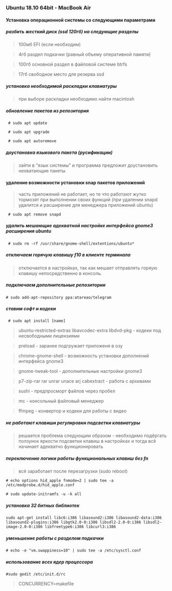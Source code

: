 ### Ubuntu 18.10 64bit - MacBook Air

#### Установка операционной системы со следующими параметрами

##### разбить жесткий диск (ssd 120гб) на следующие разделы
> 100мб EFI (если необходим)

> 4гб раздел подкачки (равный объему оперативной памяти)

> 100гб основной раздел в файловой системе btrfs

> 17гб свободное место для резерва ssd

##### установка необходимой раскладки клавиатуры
> при выборе раскладки необходимо найти macintosh

##### обновление пакетов из репозитория
``` # sudo apt update```

``` # sudo apt upgrade```

``` # sudo apt autoremove```

##### доустановка языкового пакета (русификации)
> зайти в "язык системы" и программа предложит доустановить нехватающие пакеты

#### удаление возможности установки snap пакетов приложений
> часть приложений не работает, но те что работают жутко тормозят при выполнении своих функций (при удалении snapd удалится и расширение для менеджера приложений ubuntu)

``` # sudo apt remove snapd```

##### удалить мешающие адекватной настройке интерфейса gnome3 расширения ubuntu
``` # sudo rm -rf /usr/share/gnome-shell/extentions/ubuntu*```

##### отключаем горячую клавишу f10 в клиенте терминала
> отключается в настройках, так как мешает отправлять горяую клавишу непосредственно в консоль.

##### подключаем дополнительные репозитории
```# sudo add-apt-repository ppa:atareao/telegram```



##### ставим софт и кодеки
``` # sudo apt install [name]```

> ubuntu-restricted-extras libavcodec-extra libdvd-pkg - кодеки под несвободными лицензиями

> preload - заранее подгружает приложеня в озу

> chrome-gnome-shell - возможность установки дополнений интерфейса gnome3

> gnome-tweak-tool - дополнительные настройки gnome3

> p7-zip-rar rar unrar unace arj cabextract - работа с архивами

> sushi - предпросморт файлов через пробел

> mc - консольный файловый менеджер

> ffmpeg - конвертор и кодеки для работы с видео

##### не работают клавиши регулировки подсветки клавиатуры
> решается проблема следующим образом - необходимо подёргать ползунок яркости подсветки клавиш в настройках и тогда всё начинает адекватно функционировать

##### переключение логики работы функциональных клавиш без fn
> всё заработает после перезагрузки (sudo reboot)

```# echo options hid_apple fnmode=2 | sudo tee -a /etc/modprobe.d/hid_apple.conf```

```# sudo update-initramfs -u -k all```

##### установка 32 битных библиотек
```sudo apt-get install libc6:i386 libasound2:i386 libasound2-data:i386 libasound2-plugins:i386 libgtk2.0-0:i386 libsdl2-2.0-0:i386 libsdl2-image-2.0-0:i386 libfreetype6:i386 libcurl3:i386```

##### уменьшение работы с разделом подкачки
```# echo -e "vm.swappiness=10" | sudo tee -a /etc/sysctl.conf```

##### использование всех ядер процессора
```#sudo gedit /etc/init.d/rc```
> CONCURRENCY=makefile
